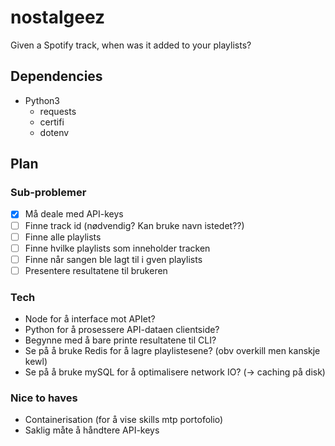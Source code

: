 # nostalgeez

Given a Spotify track, when was it added to your playlists?

## Dependencies

- Python3
  - requests
  - certifi
  - dotenv

## Plan

### Sub-problemer

- [x] Må deale med API-keys
- [ ] Finne track id (nødvendig? Kan bruke navn istedet??)
- [ ] Finne alle playlists
- [ ] Finne hvilke playlists som inneholder tracken
- [ ] Finne når sangen ble lagt til i gven playlists
- [ ] Presentere resultatene til brukeren

### Tech

- Node for å interface mot APIet?
- Python for å prosessere API-dataen clientside?
- Begynne med å bare printe resultatene til CLI?
- Se på å bruke Redis for å lagre playlistesene? (obv overkill men kanskje kewl)
- Se på å bruke mySQL for å optimalisere network IO? (-> caching på disk)

### Nice to haves

- Containerisation (for å vise skills mtp portofolio)
- Saklig måte å håndtere API-keys

